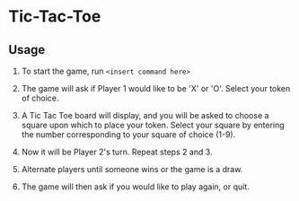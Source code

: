 # Tic-Tac-Toe

## Usage

1. To start the game, run `<insert command here>`

2. The game will ask if Player 1 would like to be 'X' or 'O'. Select your token of choice.

3. A Tic Tac Toe board will display, and you will be asked to choose a square upon which to place your token. Select your square by entering the number corresponding to your square of choice (1-9).

4. Now it will be Player 2's turn. Repeat steps 2 and 3.

5. Alternate players until someone wins or the game is a draw.

6. The game will then ask if you would like to play again, or quit.